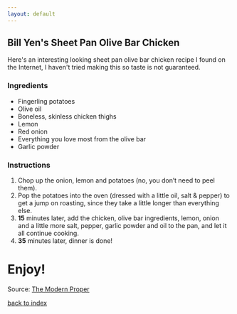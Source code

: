 ```yaml
---
layout: default
---
```


<!---
This is a comment. Note the triple dash to start, but double to end
-->

## Bill Yen's Sheet Pan Olive Bar Chicken
<!---
Put your name or github username somewhere
billyen33
-->
Here's an interesting looking sheet pan olive bar chicken recipe I found on the Internet, I haven't tried making this so taste is not guaranteed.

### Ingredients
- Fingerling potatoes
- Olive oil
- Boneless, skinless chicken thighs
- Lemon
- Red onion
- Everything you love most from the olive bar
- Garlic powder

### Instructions
1. Chop up the onion, lemon and potatoes (no, you don’t need to peel them).
2. Pop the potatoes into the oven (dressed with a little oil, salt & pepper) to get a jump on roasting, since they take a little longer than everything else.
3. **15** minutes later, add the chicken, olive bar ingredients, lemon, onion and a little more salt, pepper, garlic powder and oil to the pan, and let it all continue cooking.
4. **35** minutes later, dinner is done!

# Enjoy!

Source: [The Modern Proper](https://themodernproper.com/sheet-pan-olive-bar-chicken)

<!--
Keep this link to return to the index
-->
[back to index](../)
